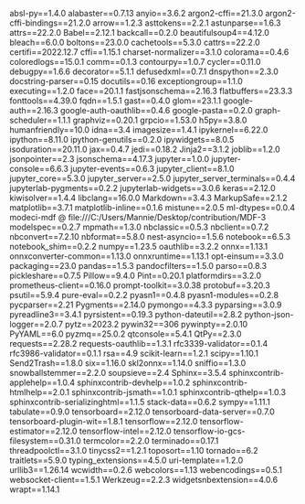 absl-py==1.4.0
alabaster==0.7.13
anyio==3.6.2
argon2-cffi==21.3.0
argon2-cffi-bindings==21.2.0
arrow==1.2.3
asttokens==2.2.1
astunparse==1.6.3
attrs==22.2.0
Babel==2.12.1
backcall==0.2.0
beautifulsoup4==4.12.0
bleach==6.0.0
boltons==23.0.0
cachetools==5.3.0
cattrs==22.2.0
certifi==2022.12.7
cffi==1.15.1
charset-normalizer==3.1.0
colorama==0.4.6
coloredlogs==15.0.1
comm==0.1.3
contourpy==1.0.7
cycler==0.11.0
debugpy==1.6.6
decorator==5.1.1
defusedxml==0.7.1
dnspython==2.3.0
docstring-parser==0.15
docutils==0.16
exceptiongroup==1.1.0
executing==1.2.0
face==20.1.1
fastjsonschema==2.16.3
flatbuffers==23.3.3
fonttools==4.39.0
fqdn==1.5.1
gast==0.4.0
glom==23.1.1
google-auth==2.16.3
google-auth-oauthlib==0.4.6
google-pasta==0.2.0
graph-scheduler==1.1.1
graphviz==0.20.1
grpcio==1.53.0
h5py==3.8.0
humanfriendly==10.0
idna==3.4
imagesize==1.4.1
ipykernel==6.22.0
ipython==8.11.0
ipython-genutils==0.2.0
ipywidgets==8.0.5
isoduration==20.11.0
jax==0.4.7
jedi==0.18.2
Jinja2==3.1.2
joblib==1.2.0
jsonpointer==2.3
jsonschema==4.17.3
jupyter==1.0.0
jupyter-console==6.6.3
jupyter-events==0.6.3
jupyter_client==8.1.0
jupyter_core==5.3.0
jupyter_server==2.5.0
jupyter_server_terminals==0.4.4
jupyterlab-pygments==0.2.2
jupyterlab-widgets==3.0.6
keras==2.12.0
kiwisolver==1.4.4
libclang==16.0.0
Markdown==3.4.3
MarkupSafe==2.1.2
matplotlib==3.7.1
matplotlib-inline==0.1.6
mistune==2.0.5
ml-dtypes==0.0.4
modeci-mdf @ file:///C:/Users/Mannie/Desktop/contribution/MDF-3
modelspec==0.2.7
mpmath==1.3.0
nbclassic==0.5.3
nbclient==0.7.2
nbconvert==7.2.10
nbformat==5.8.0
nest-asyncio==1.5.6
notebook==6.5.3
notebook_shim==0.2.2
numpy==1.23.5
oauthlib==3.2.2
onnx==1.13.1
onnxconverter-common==1.13.0
onnxruntime==1.13.1
opt-einsum==3.3.0
packaging==23.0
pandas==1.5.3
pandocfilters==1.5.0
parso==0.8.3
pickleshare==0.7.5
Pillow==9.4.0
Pint==0.20.1
platformdirs==3.2.0
prometheus-client==0.16.0
prompt-toolkit==3.0.38
protobuf==3.20.3
psutil==5.9.4
pure-eval==0.2.2
pyasn1==0.4.8
pyasn1-modules==0.2.8
pycparser==2.21
Pygments==2.14.0
pymongo==4.3.3
pyparsing==3.0.9
pyreadline3==3.4.1
pyrsistent==0.19.3
python-dateutil==2.8.2
python-json-logger==2.0.7
pytz==2023.2
pywin32==306
pywinpty==2.0.10
PyYAML==6.0
pyzmq==25.0.2
qtconsole==5.4.1
QtPy==2.3.0
requests==2.28.2
requests-oauthlib==1.3.1
rfc3339-validator==0.1.4
rfc3986-validator==0.1.1
rsa==4.9
scikit-learn==1.2.1
scipy==1.10.1
Send2Trash==1.8.0
six==1.16.0
skl2onnx==1.14.0
sniffio==1.3.0
snowballstemmer==2.2.0
soupsieve==2.4
Sphinx==3.5.4
sphinxcontrib-applehelp==1.0.4
sphinxcontrib-devhelp==1.0.2
sphinxcontrib-htmlhelp==2.0.1
sphinxcontrib-jsmath==1.0.1
sphinxcontrib-qthelp==1.0.3
sphinxcontrib-serializinghtml==1.1.5
stack-data==0.6.2
sympy==1.11.1
tabulate==0.9.0
tensorboard==2.12.0
tensorboard-data-server==0.7.0
tensorboard-plugin-wit==1.8.1
tensorflow==2.12.0
tensorflow-estimator==2.12.0
tensorflow-intel==2.12.0
tensorflow-io-gcs-filesystem==0.31.0
termcolor==2.2.0
terminado==0.17.1
threadpoolctl==3.1.0
tinycss2==1.2.1
toposort==1.10
tornado==6.2
traitlets==5.9.0
typing_extensions==4.5.0
uri-template==1.2.0
urllib3==1.26.14
wcwidth==0.2.6
webcolors==1.13
webencodings==0.5.1
websocket-client==1.5.1
Werkzeug==2.2.3
widgetsnbextension==4.0.6
wrapt==1.14.1